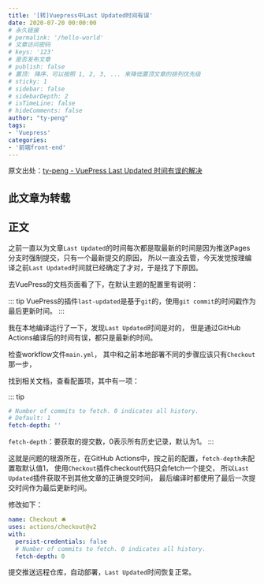 ```yaml
---
title: '[转]Vuepress中Last Updated时间有误'
date: 2020-07-20 00:00:00
# 永久链接
# permalink: '/hello-world'
# 文章访问密码
# keys: '123'
# 是否发布文章
# publish: false
# 置顶: 降序，可以按照 1, 2, 3, ... 来降低置顶文章的排列优先级
# sticky: 1
# sidebar: false
# sidebarDepth: 2
# isTimeLine: false
# hideComments: false
author: "ty-peng"
tags:
- 'Vuepress'
categories:
- '前端front-end'
---
```


原文出处：[ty-peng - VuePress Last Updated 时间有误的解决](https://ty-peng.gitee.io/views/note/ops/202004141352-vuepress-last-updated.html)

<!-- more -->

## **此文章为转载**

## 正文

之前一直以为文章`Last Updated`的时间每次都是取最新的时间是因为推送Pages分支时强制提交，只有一个最新提交的原因， 所以一直没去管，今天发觉按理编译之前`Last Updated`时间就已经确定了才对，于是找了下原因。

去VuePress的文档页面看了下，在默认主题的配置里有说明：

::: tip
VuePress的插件`last-updated`是基于`git`的，使用`git commit`的时间戳作为最后更新时间。
:::

我在本地编译运行了一下，发现`Last Updated`时间是对的， 但是通过GitHub Actions编译后的时间有误，都只是最新的时间。

检查workflow文件`main.yml`， 其中和之前本地部署不同的步骤应该只有`Checkout`那一步，

找到相关文档，查看配置项，其中有一项：

::: tip
```yaml
# Number of commits to fetch. 0 indicates all history.
# Default: 1
fetch-depth: ''
```
`fetch-depth`：要获取的提交数，0表示所有历史记录，默认为1。
:::

这就是问题的根源所在，在GitHub Actions中，按之前的配置，`fetch-depth`未配置取默认值1， 使用`Checkout`插件checkout代码只会fetch一个提交， 所以`Last Updated`插件获取不到其他文章的正确提交时间， 最后编译时都使用了最后一次提交时间作为最后更新时间。

修改如下：
```yaml
name: Checkout 🛎️
uses: actions/checkout@v2
with:
  persist-credentials: false
  # Number of commits to fetch. 0 indicates all history.
  fetch-depth: 0
```
提交推送远程仓库，自动部署，`Last Updated`时间恢复正常。